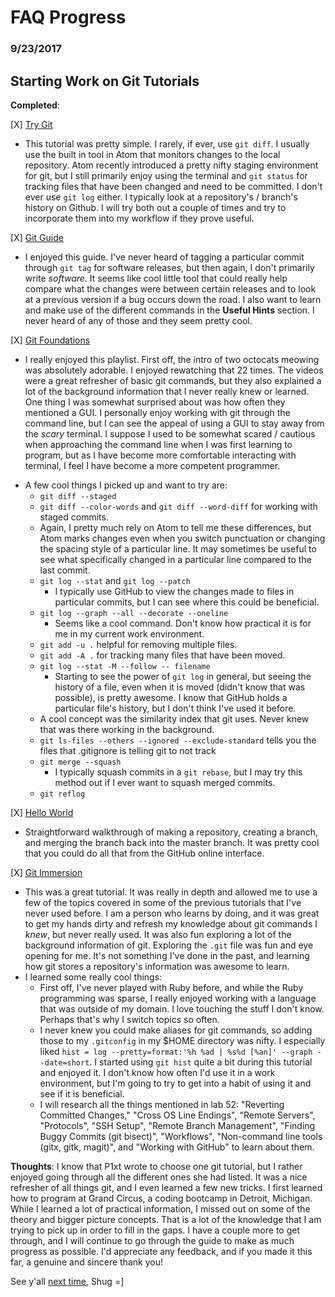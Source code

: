 # FAQ Progress

### 9/23/2017

## Starting Work on Git Tutorials

**Completed**:

[X] [Try Git](https://try.github.io/levels/1/challenges/1)
  * This tutorial was pretty simple. I rarely, if ever, use `git diff`. I usually use the built in tool in Atom that monitors changes to the local repository. Atom recently introduced a pretty nifty staging environment for git, but I still primarily enjoy using the terminal and `git status` for tracking files that have been changed and need to be committed. I don't ever use `git log` either. I typically look at a repository's / branch's history on Github. I will try both out a couple of times and try to incorporate them into my workflow if they prove useful.

[X] [Git Guide](http://rogerdudler.github.io/git-guide/)
  * I enjoyed this guide. I've never heard of tagging a particular commit through `git tag` for software releases, but then again, I don't primarily write *software*. It seems like cool little tool that could really help compare what the changes were between certain releases and to look at a previous version if a bug occurs down the road. I also want to learn and make use of the different commands in the **Useful Hints** section. I never heard of any of those and they seem pretty cool.

[X] [Git Foundations](https://www.youtube.com/playlist?list=PLg7s6cbtAD15G8lNyoaYDuKZSKyJrgwB-)
  * I really enjoyed this playlist. First off, the intro of two octocats meowing was absolutely adorable. I enjoyed rewatching that 22 times. The videos were a great refresher of basic git commands, but they also explained a lot of the background information that I never really knew or learned. One thing I was somewhat surprised about was how often they mentioned a GUI. I personally enjoy working with git through the command line, but I can see the appeal of using a GUI to stay away from the *scary* terminal. I suppose I used to be somewhat scared / cautious when approaching the command line when I was first learning to program, but as I have become more comfortable interacting with terminal, I feel I have become a more competent programmer.
  <!-- ¯\_(ツ)_/¯ -->
  * A few cool things I picked up and want to try are:
    - `git diff --staged`
    - `git diff --color-words` and `git diff --word-diff` for working with staged commits.
     - Again, I pretty much rely on Atom to tell me these differences, but Atom marks changes even when you switch punctuation or changing the spacing style of a particular line. It may sometimes be useful to see what specifically changed in a particular line compared to the last commit.
    - `git log --stat` and `git log --patch`
      - I typically use GitHub to view the changes made to files in particular commits, but I can see where this could be beneficial.
    - `git log --graph --all --decorate --oneline`
      - Seems like a cool command. Don't know how practical it is for me in my current work environment.
    - `git add -u .` helpful for removing multiple files.
    - `git add -A .` for tracking many files that have been moved.
    - `git log --stat -M --follow -- filename`
      - Starting to see the power of `git log` in general, but seeing the history of a file, even when it is moved (didn't know that was possible), is pretty awesome. I know that GitHub holds a particular file's history, but I don't think I've used it before.
    - A cool concept was the similarity index that git uses. Never knew that was there working in the background.
    - `git ls-files --others --ignored --exclude-standard` tells you the files that .gitignore is telling git to not track
    - `git merge --squash`
      - I typically squash commits in a `git rebase`, but I may try this method out if I ever want to squash merged commits.
    - `git reflog`

[X] [Hello World](https://guides.github.com/activities/hello-world/)
  * Straightforward walkthrough of making a repository, creating a branch, and merging the branch back into the master branch. It was pretty cool that you could do all that from the GitHub online interface.

[X] [Git Immersion](http://gitimmersion.com/index.html)
  * This was a great tutorial. It was really in depth and allowed me to use a few of the topics covered in some of the previous tutorials that I've never used before. I am a person who learns by doing, and it was great to get my hands dirty and refresh my knowledge about git commands I *knew*, but never really used. It was also fun exploring a lot of the background information of git. Exploring the `.git` file was fun and eye opening for me. It's not something I've done in the past, and learning how git stores a repository's information was awesome to learn.
  * I learned some really cool things:
    - First off, I've never played with Ruby before, and while the Ruby programming was sparse, I really enjoyed working with a language that was outside of my domain. I love touching the stuff I don't know. Perhaps that's why I switch topics so often.
    - I never knew you could make aliases for git commands, so adding those to my `.gitconfig` in my $HOME directory was nifty. I especially liked `hist = log --pretty=format:'%h %ad | %s%d [%an]' --graph --date=short`. I started using `git hist` quite a bit during this tutorial and enjoyed it. I don't know how often I'd use it in a work environment, but I'm going to try to get into a habit of using it and see if it is beneficial.
	- I will research all the things mentioned in lab 52: "Reverting Committed Changes," "Cross OS Line Endings", "Remote Servers", "Protocols", "SSH Setup", "Remote Branch Management", "Finding Buggy Commits (git bisect)", "Workflows", "Non-command line tools (gitx, gitk, magit)", and "Working with GitHub" to learn about them.

**Thoughts**: I know that P1xt wrote to choose one git tutorial, but I rather enjoyed going through all the different ones she had listed. It was a nice refresher of all things git, and I even learned a few new tricks. I first learned how to program at Grand Circus, a coding bootcamp in Detroit, Michigan. While I learned a lot of practical information, I missed out on some of the theory and bigger picture concepts. That is a lot of the knowledge that I am trying to pick up in order to fill in the gaps. I have a couple more to get through, and I will continue to go through the guide to make as much progress as possible. I'd appreciate any feedback, and if you made it this far, a genuine and sincere thank you!

See y'all [next time](9_24_17.md),
Shug =]
